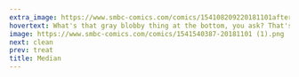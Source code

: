 ```yaml
---
extra_image: https://www.smbc-comics.com/comics/154108209220181101after.png
hovertext: What's that gray blobby thing at the bottom, you ask? That's a folded pile of flattened dead plants that once conveyed news from far-away lands.
image: https://www.smbc-comics.com/comics/1541540387-20181101 (1).png
next: clean
prev: treat
title: Median
---
```

